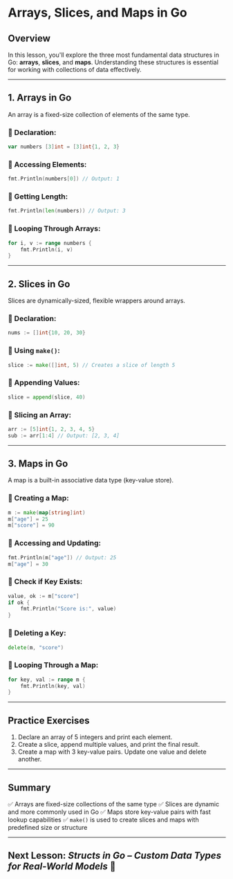 # **Arrays, Slices, and Maps in Go**

## **Overview**

In this lesson, you'll explore the three most fundamental data structures in Go: **arrays**, **slices**, and **maps**. Understanding these structures is essential for working with collections of data effectively.

---

## **1. Arrays in Go**

An array is a fixed-size collection of elements of the same type.

### 🔹 Declaration:

```go
var numbers [3]int = [3]int{1, 2, 3}
```

### 🔹 Accessing Elements:

```go
fmt.Println(numbers[0]) // Output: 1
```

### 🔹 Getting Length:

```go
fmt.Println(len(numbers)) // Output: 3
```

### 🔹 Looping Through Arrays:

```go
for i, v := range numbers {
    fmt.Println(i, v)
}
```

---

## **2. Slices in Go**

Slices are dynamically-sized, flexible wrappers around arrays.

### 🔹 Declaration:

```go
nums := []int{10, 20, 30}
```

### 🔹 Using `make()`:

```go
slice := make([]int, 5) // Creates a slice of length 5
```

### 🔹 Appending Values:

```go
slice = append(slice, 40)
```

### 🔹 Slicing an Array:

```go
arr := [5]int{1, 2, 3, 4, 5}
sub := arr[1:4] // Output: [2, 3, 4]
```

---

## **3. Maps in Go**

A map is a built-in associative data type (key-value store).

### 🔹 Creating a Map:

```go
m := make(map[string]int)
m["age"] = 25
m["score"] = 90
```

### 🔹 Accessing and Updating:

```go
fmt.Println(m["age"]) // Output: 25
m["age"] = 30
```

### 🔹 Check if Key Exists:

```go
value, ok := m["score"]
if ok {
    fmt.Println("Score is:", value)
}
```

### 🔹 Deleting a Key:

```go
delete(m, "score")
```

### 🔹 Looping Through a Map:

```go
for key, val := range m {
    fmt.Println(key, val)
}
```

---

## **Practice Exercises**

1. Declare an array of 5 integers and print each element.
2. Create a slice, append multiple values, and print the final result.
3. Create a map with 3 key-value pairs. Update one value and delete another.

---

## **Summary**

✅ Arrays are fixed-size collections of the same type
✅ Slices are dynamic and more commonly used in Go
✅ Maps store key-value pairs with fast lookup capabilities
✅ `make()` is used to create slices and maps with predefined size or structure

---

## **Next Lesson:** *Structs in Go – Custom Data Types for Real-World Models* 🚀
